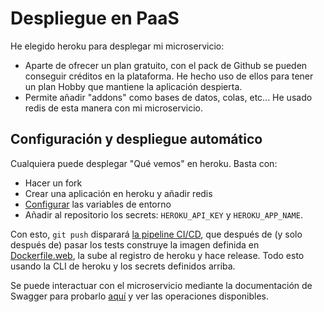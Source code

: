 # Despliegue en PaaS

He elegido heroku para desplegar mi microservicio:

- Aparte de ofrecer un plan gratuito, con el pack de Github se pueden conseguir créditos en la plataforma. He hecho uso de ellos para tener un plan Hobby que mantiene la aplicación despierta.
- Permite añadir "addons" como bases de datos, colas, etc... He usado redis de esta manera con mi microservicio.

## Configuración y despliegue automático

Cualquiera puede desplegar "Qué vemos" en heroku. Basta con:

- Hacer un fork
- Crear una aplicación en heroku y añadir redis
- [Configurar](configuracion.md) las variables de entorno
- Añadir al repositorio los secrets: `HEROKU_API_KEY` y `HEROKU_APP_NAME`.

Con esto, `git push` disparará [la pipeline CI/CD](../.github/workflows/ci-cd.yml), que después de (y solo después de) pasar los tests construye la imagen definida en [Dockerfile.web](../Dockerfile.web), la sube al registro de heroku y hace release. Todo esto usando la CLI de heroku y los secrets definidos arriba.

Se puede interactuar con el microservicio mediante la documentación de Swagger para probarlo [aquí](https://que-vemos.herokuapp.com/docs) y ver las operaciones disponibles.

